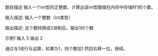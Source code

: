 题目描述
输入一个int型的正整数，计算出该int型数据在内存中存储时1的个数。

输入描述:
 输入一个整数（int类型）

输出描述:
 这个数转换成2进制后，输出1的个数

示例1
输入
5
输出
2

通过与1进行与运算，如果为1，则个数加1
然后右移一位，继续。
